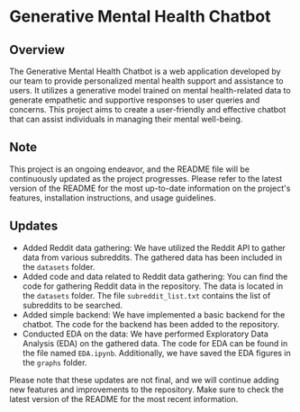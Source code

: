# Generative Mental Health Chatbot

## Overview

The Generative Mental Health Chatbot is a web application developed by our team to provide personalized mental health support and assistance to users. It utilizes a generative model trained on mental health-related data to generate empathetic and supportive responses to user queries and concerns. This project aims to create a user-friendly and effective chatbot that can assist individuals in managing their mental well-being.

## Note

This project is an ongoing endeavor, and the README file will be continuously updated as the project progresses. Please refer to the latest version of the README for the most up-to-date information on the project's features, installation instructions, and usage guidelines.

## Updates

- Added Reddit data gathering: We have utilized the Reddit API to gather data from various subreddits. The gathered data has been included in the `datasets` folder.
- Added code and data related to Reddit data gathering: You can find the code for gathering Reddit data in the repository. The data is located in the `datasets` folder. The file `subreddit_list.txt` contains the list of subreddits to be searched.
- Added simple backend: We have implemented a basic backend for the chatbot. The code for the backend has been added to the repository.
- Conducted EDA on the data: We have performed Exploratory Data Analysis (EDA) on the gathered data. The code for EDA can be found in the file named `EDA.ipynb`. Additionally, we have saved the EDA figures in the `graphs` folder.

Please note that these updates are not final, and we will continue adding new features and improvements to the repository. Make sure to check the latest version of the README for the most recent information.
